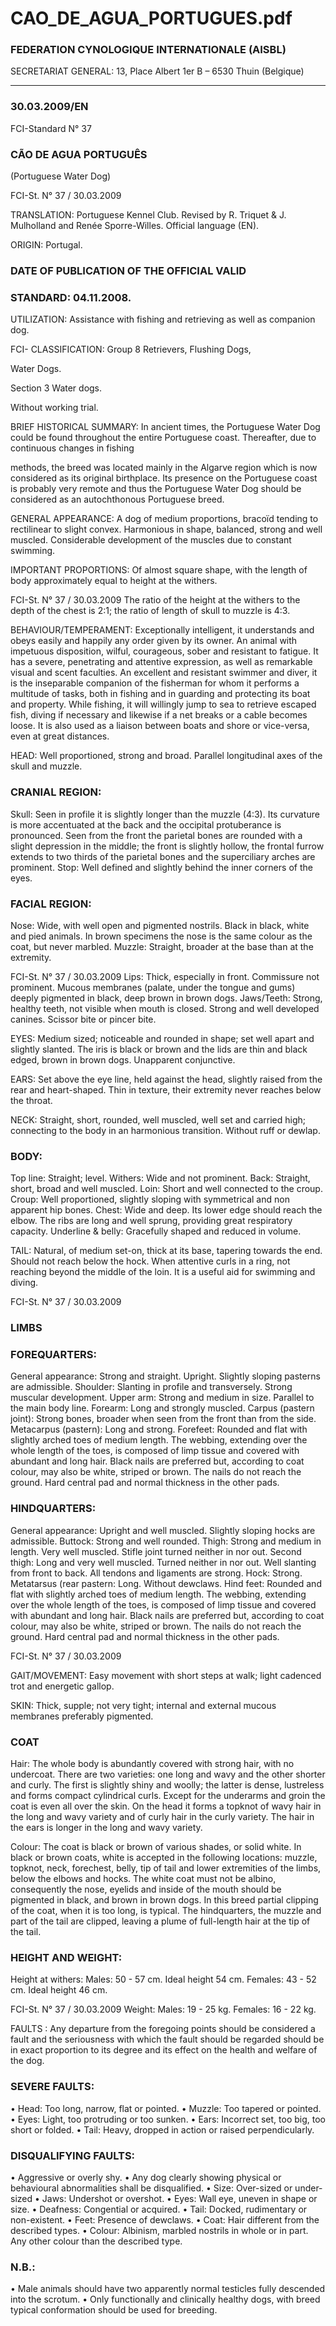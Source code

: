 # CAO_DE_AGUA_PORTUGUES.pdf


### FEDERATION CYNOLOGIQUE INTERNATIONALE (AISBL)


SECRETARIAT GENERAL: 13, Place Albert 1er  B – 6530 Thuin (Belgique)
______________________________________________________________________________

### 30.03.2009/EN



FCI-Standard N° 37


### CÃO DE AGUA PORTUGUÊS


(Portuguese Water Dog)




FCI-St. N° 37 / 30.03.2009

TRANSLATION: Portuguese Kennel Club. Revised by R. Triquet
& J. Mulholland and Renée Sporre-Willes. Official language (EN).

ORIGIN: Portugal.

### DATE OF PUBLICATION OF THE OFFICIAL VALID



### STANDARD: 04.11.2008.



UTILIZATION: Assistance with fishing and retrieving as well as
companion dog.

FCI- CLASSIFICATION:  Group  8 Retrievers, Flushing Dogs,


Water Dogs.

Section 3 Water dogs.

Without working trial.

BRIEF HISTORICAL SUMMARY: In ancient times, the
Portuguese Water Dog could be found throughout the entire
Portuguese coast.  Thereafter, due to continuous changes in fishing


methods, the breed was located mainly in the Algarve region which
is now considered as its original birthplace.  Its presence on the
Portuguese coast is probably very remote and thus the Portuguese
Water Dog should be considered as an autochthonous Portuguese
breed.

GENERAL APPEARANCE: A dog of medium proportions,
bracoïd tending to rectilinear to slight convex.  Harmonious in shape,
balanced, strong and well muscled.  Considerable development of the
muscles due to constant swimming.

IMPORTANT PROPORTIONS: Of almost square shape, with the
length of body approximately equal to height at the withers.




FCI-St. N° 37 / 30.03.2009
The ratio of the height at the withers to the depth of the chest is 2:1;
the ratio of length of skull to muzzle is 4:3.

BEHAVIOUR/TEMPERAMENT: Exceptionally intelligent, it
understands and obeys easily and happily any order given by its
owner.  An animal with impetuous disposition, wilful, courageous,
sober and resistant to fatigue. It has a severe, penetrating and
attentive expression, as well as remarkable visual and scent faculties.
An excellent and resistant swimmer and diver, it is the inseparable
companion of the fisherman for whom it performs a multitude of
tasks, both in fishing and in guarding and protecting its boat and
property. While fishing, it will willingly jump to sea to retrieve
escaped fish, diving if necessary and likewise if a net breaks or a
cable becomes loose.   It is also used as a liaison between boats and
shore or vice-versa, even at great distances.

HEAD: Well proportioned, strong and broad. Parallel longitudinal
axes of the skull and muzzle.

### CRANIAL REGION:


Skull: Seen in profile it is slightly longer than the muzzle (4:3).  Its
curvature is more accentuated at the back and the occipital
protuberance is pronounced.  Seen from the front the parietal bones
are rounded with a slight depression in the middle; the front is
slightly hollow, the frontal furrow extends to two thirds of the
parietal bones and the superciliary arches are prominent.
Stop: Well defined and slightly behind the inner corners of the eyes.

### FACIAL REGION:


Nose: Wide, with well open and pigmented nostrils. Black in black,
white and pied animals.  In brown specimens the nose is the same
colour as the coat, but never marbled.
Muzzle: Straight, broader at the base than at the extremity.




FCI-St. N° 37 / 30.03.2009
Lips: Thick, especially in front. Commissure not prominent. Mucous
membranes (palate, under the tongue and gums) deeply pigmented in
black, deep brown in brown dogs.
Jaws/Teeth: Strong, healthy teeth, not visible when mouth is closed.
Strong and well developed canines. Scissor bite or pincer bite.

EYES: Medium sized; noticeable and rounded in shape; set well
apart and slightly slanted.  The iris is black or brown and the lids are
thin and black edged, brown in brown dogs.  Unapparent
conjunctive.

EARS: Set above the eye line, held against the head, slightly raised
from the rear and heart-shaped.  Thin in texture, their extremity
never reaches below the throat.

NECK: Straight, short, rounded, well muscled, well set and carried
high; connecting to the body in an harmonious transition.  Without
ruff or dewlap.

### BODY:


Top line: Straight; level.
Withers: Wide and not prominent.
Back: Straight, short, broad and well muscled.
Loin: Short and well connected to the croup.
Croup: Well proportioned, slightly sloping with symmetrical and non
apparent hip bones.
Chest: Wide and deep. Its lower edge should reach  the elbow.  The
ribs are long and well sprung, providing great respiratory capacity.
Underline & belly: Gracefully shaped and reduced in volume.

TAIL: Natural, of medium set-on, thick at its base, tapering towards
the end.  Should not reach below the hock.  When attentive curls in a
ring, not reaching beyond the middle of the loin. It is a useful aid for
swimming and diving.




FCI-St. N° 37 / 30.03.2009

### LIMBS



### FOREQUARTERS:


General appearance: Strong and straight. Upright.  Slightly sloping
pasterns are admissible.
Shoulder:  Slanting in profile and transversely. Strong muscular
development.
Upper arm: Strong and medium in size. Parallel to the main body
line.
Forearm: Long and strongly muscled.
Carpus (pastern joint): Strong bones, broader when seen from the
front than from the side.
Metacarpus (pastern): Long and strong.
Forefeet:  Rounded and flat with slightly arched toes of medium
length. The webbing, extending over the whole length of the toes, is
composed of limp tissue and covered with abundant and long hair.
Black nails are preferred but, according to coat colour, may also be
white, striped or brown.  The nails do not reach the ground.  Hard
central pad and normal thickness in the other pads.

### HINDQUARTERS:


General appearance: Upright and well muscled.  Slightly sloping
hocks are admissible.
Buttock: Strong and well rounded.
Thigh: Strong and medium in length.  Very well muscled.  Stifle
joint turned neither in nor out.
Second thigh: Long and very well muscled. Turned neither in nor
out.  Well slanting from front to back.  All tendons and ligaments are
strong.
Hock: Strong.
Metatarsus (rear pastern: Long.  Without dewclaws.
Hind feet: Rounded and flat with slightly arched toes of medium
length. The webbing, extending over the whole length of the toes, is
composed of limp tissue and covered with abundant and long hair.
Black nails are preferred but, according to coat colour, may also be
white, striped or brown.  The nails do not reach the ground.  Hard
central pad and normal thickness in the other pads.


FCI-St. N° 37 / 30.03.2009



GAIT/MOVEMENT: Easy movement with short steps at walk;
light cadenced trot and energetic gallop.

SKIN: Thick, supple; not very tight; internal and external mucous
membranes preferably pigmented.

### COAT


Hair: The whole body is abundantly covered with strong hair, with
no undercoat.
There are two varieties: one long and wavy and the other shorter and
curly. The first is slightly shiny and woolly; the latter is dense,
lustreless and forms compact cylindrical curls.  Except for the
underarms and groin the coat is even all over the skin. On the head it
forms a topknot of wavy hair in the long and wavy variety and of
curly hair in the curly variety.  The hair in the ears is longer in the
long and wavy variety.

Colour: The coat is black or brown of various shades, or solid white.
In black or brown coats, white is accepted in the following locations:
muzzle, topknot, neck, forechest, belly, tip of tail and lower
extremities of the limbs, below the elbows and hocks.  The white
coat must not be albino, consequently the nose, eyelids and inside of
the mouth should be pigmented in black, and brown in brown dogs.
In this breed partial clipping of the coat, when it is too long, is
typical.  The hindquarters, the muzzle and part of the tail are clipped,
leaving a plume of full-length hair at the tip of the tail.

### HEIGHT AND WEIGHT:


Height at withers:
Males:
50 - 57 cm.  Ideal height 54 cm.
Females:
43 - 52 cm.  Ideal height 46 cm.




FCI-St. N° 37 / 30.03.2009
Weight:
Males:
19 - 25 kg.
Females:
16 - 22 kg.

FAULTS : Any departure from the foregoing points should be
considered a fault and the seriousness with which the fault should be
regarded should be in exact proportion to its degree and its effect on
the health and welfare of the dog.

### SEVERE FAULTS:


•
Head: Too long, narrow, flat or pointed.
•
Muzzle: Too tapered or pointed.
•
Eyes: Light, too protruding or too sunken.
•
Ears: Incorrect set, too big, too short or folded.
•
Tail: Heavy, dropped in action or raised perpendicularly.

### DISQUALIFYING FAULTS:


•
Aggressive or overly shy.
•
Any
dog
clearly showing
physical
or
behavioural
abnormalities shall be disqualified.
•
Size: Over-sized or under-sized
•
Jaws: Undershot or overshot.
•
Eyes: Wall eye, uneven in shape or size.
•
Deafness: Congential or acquired.
•
Tail: Docked, rudimentary or non-existent.
•
Feet: Presence of dewclaws.
•
Coat: Hair different from the described types.
•
Colour: Albinism, marbled nostrils in whole or in part. Any
other colour than the described type.

### N.B.:


•
Male animals should have two apparently normal testicles
fully descended into the scrotum.
•
Only functionally and clinically healthy dogs, with breed
typical conformation should be used for breeding.





